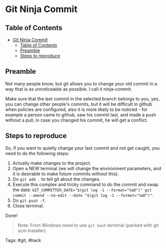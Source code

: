 # Git Ninja Commit

## Table of Contents

- [Git Ninja Commit](#git-ninja-commit)
  - [Table of Contents](#table-of-contents)
  - [Preamble](#preamble)
  - [Steps to reproduce](#steps-to-reproduce)

## Preamble

Not many people know, but git allows you to change your old commit in a way that is as unnoticeable as possible. I call it ninja-commit.

Make sure that the last commit in the selected branch belongs to you, yes, you can change other people's commits, but it will be difficult in github when policies are configured, also it is more likely to be noticed - for example a person came to github, saw his commit last, and made a push without a pull, in case you changed his commit, he will get a conflict.

## Steps to reproduce

So, if you want to quietly change your last commit and not get caught, you need to do the following steps:

1. Actually make changes to the project.
2. Open a NEW terminal (we will change the environment parameters, and it is desirable to make future commits without this).
3. Do `git add .` to tell git about the changes.
4. Execute this complex and tricky command to do the commit and swap the date:
`GIT_COMMITTER_DATE="$(git log -1 --format="%aD")" git commit --amend --no-edit --date "$(git log -1 --format="%aD")"`.
5. Do `git push -f`.
6. Close terminal.

Done!

> Note: From Windows need to use `git bash` terminal (packed with git scm installer).

Tags: #git, #hack
